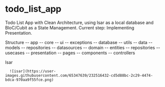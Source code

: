 # todo_list_app
Todo List App with Clean Architecture, using Isar as a local database and BloC/Cubit as a State Management.
Current step: Implementing Presentation.


Structure
-- app
  -- core
      -- ui
      -- exceptions
      -- database
      -- utils
  -- data
      -- models
      -- repositories
      -- datasources
  -- domain
      -- entities
      -- repositories
      -- usecases
  -- presentation
      -- pages
          -- components
      -- controllers


Isar

      ![isar](https://user-images.githubusercontent.com/65347639/232516432-cd5d88bc-2c29-4474-bdca-970aa9f55fce.png)
